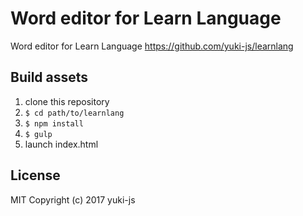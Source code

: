 # Word editor for Learn Language

Word editor for Learn Language
https://github.com/yuki-js/learnlang

## Build assets

1. clone this repository
1. `$ cd path/to/learnlang`
1. `$ npm install`
1. `$ gulp`
1. launch index.html

## License
MIT
Copyright (c) 2017 yuki-js
